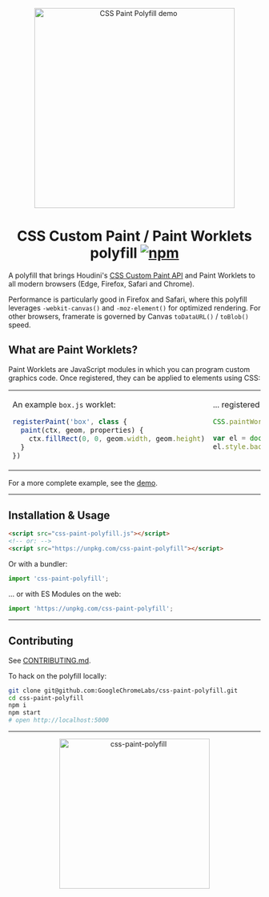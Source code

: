 <p align="center">
  <a href="https://googlechromelabs.github.io/css-paint-polyfill/"><img src="https://i.imgur.com/xqSHmd2.gif" width="400" alt="CSS Paint Polyfill demo"></a>

  <h1 align="center">
    CSS Custom Paint / Paint Worklets polyfill
    <a href="https://www.npmjs.org/package/css-paint-polyfill"><img src="https://img.shields.io/npm/v/css-paint-polyfill.svg?style=flat" alt="npm"></a>
  </h1>
</p>

A polyfill that brings Houdini's [CSS Custom Paint API] and Paint Worklets to all modern browsers (Edge, Firefox, Safari and Chrome).

Performance is particularly good in Firefox and Safari, where this polyfill leverages `-webkit-canvas()` and `-moz-element()` for optimized rendering. For other browsers, framerate is governed by Canvas `toDataURL()` / `toBlob()` speed.

## What are Paint Worklets?

Paint Worklets are JavaScript modules in which you can program custom graphics code. Once registered, they can be applied to elements using CSS:

<table><tbody><tr valign="top"><td>

An example `box.js` worklet:

```js
registerPaint('box', class {
  paint(ctx, geom, properties) {
    ctx.fillRect(0, 0, geom.width, geom.height)
  }
})
```

</td><td>

... registered and applied on a page:

```js
CSS.paintWorklet.addModule('./box.js')

var el = document.querySelector('h1')
el.style.background = 'paint(box)'
```

</td></tr></tbody></table>

For a more complete example, see the [demo](https://github.com/GoogleChromeLabs/css-paint-polyfill/tree/master/demo).

---

## Installation & Usage

```html
<script src="css-paint-polyfill.js"></script>
<!-- or: -->
<script src="https://unpkg.com/css-paint-polyfill"></script>
```

Or with a bundler:

```js
import 'css-paint-polyfill';
```

... or with ES Modules on the web:

```js
import 'https://unpkg.com/css-paint-polyfill';
```

---

## Contributing

See [CONTRIBUTING.md](https://github.com/GoogleChromeLabs/css-paint-polyfill/blob/master/CONTRIBUTING.md).

To hack on the polyfill locally:

```sh
git clone git@github.com:GoogleChromeLabs/css-paint-polyfill.git
cd css-paint-polyfill
npm i
npm start
# open http://localhost:5000
```

---

<p align="center">
  <img src="https://i.imgur.com/Nat1PNX.png" width="300" height="300" alt="css-paint-polyfill">
</p>

[CSS Custom Paint API]: https://developers.google.com/web/updates/2018/01/paintapi

